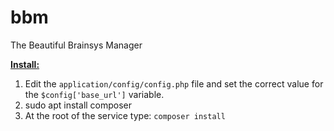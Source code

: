 # bbm
The Beautiful Brainsys Manager

<b><u>Install:</u></b>
1) Edit the <code>application/config/config.php</code> file and set the correct value for the <code>$config['base_url']</code> variable.
2) sudo apt install composer
3) At the root of the service type: <code>composer install</code>